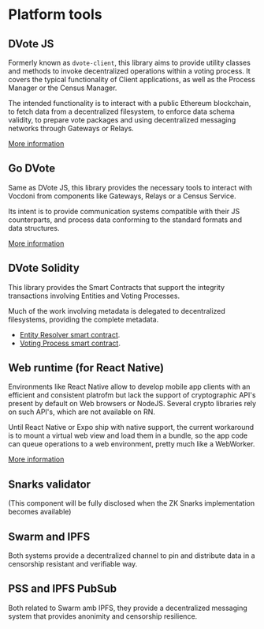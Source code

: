# Platform tools

## DVote JS
Formerly known as `dvote-client`, this library aims to provide utility classes and methods to invoke decentralized operations within a voting process. It covers the typical functionality of Client applications, as well as the Process Manager or the Census Manager. 

The intended functionality is to interact with a public Ethereum blockchain, to fetch data from a decentralized filesystem, to enforce data schema validity, to prepare vote packages and using decentralized messaging networks through Gateways or Relays. 

[More information](/integration/dvote-js)

## Go DVote
Same as DVote JS, this library provides the necessary tools to interact with Vocdoni from components like Gateways, Relays or a Census Service. 

Its intent is to provide communication systems compatible with their JS counterparts, and process data conforming to the standard formats and data structures. 

[More information](/integration/go-dvote)

## DVote Solidity
This library provides the Smart Contracts that support the integrity transactions involving Entities and Voting Processes.

Much of the work involving metadata is delegated to decentralized filesystems, providing the complete metadata. 

- [Entity Resolver smart contract](/architecture/components/entity?id=entity-resolver).
- [Voting Process smart contract](/architecture/components/process?id=smart-contract).

## Web runtime (for React Native)
Environments like React Native allow to develop mobile app clients with an efficient and consistent platrofm but lack the support of cryptographic API's present by default on Web browsers or NodeJS. Several crypto libraries rely on such API's, which are not available on RN. 

Until React Native or Expo ship with native support, the current workaround is to mount a virtual web view and load them in a bundle, so the app code can queue operations to a web environment, pretty much like a WebWorker. 

[More information](https://github.com/vocdoni/clientApp/tree/master/web-runtime)

## Snarks validator
(This component will be fully disclosed when the ZK Snarks implementation becomes available)

## Swarm and IPFS
Both systems provide a decentralized channel to pin and distribute data in a censorship resistant and verifiable way. 

## PSS and IPFS PubSub
Both related to Swarm amb IPFS, they provide a decentralized messaging system that provides anonimity and censorship resilience. 
